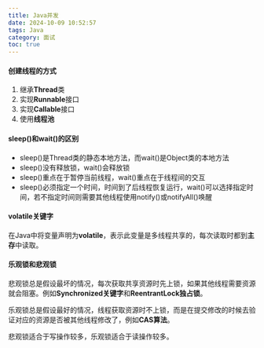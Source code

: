 ```yaml
---
title: Java并发
date: 2024-10-09 10:52:57
tags: Java
category: 面试
toc: true
---
```


#### 创建线程的方式

1. 继承**Thread**类
2. 实现**Runnable**接口
3. 实现**Callable**接口
4. 使用**线程池**

#### sleep()和wait()的区别

* sleep()是Thread类的静态本地方法，而wait()是Object类的本地方法
* sleep()没有释放锁，wait()会释放锁
* sleep()重点在于暂停当前线程，wait()重点在于线程间的交互
* sleep()必须指定一个时间，时间到了后线程恢复运行，wait()可以选择指定时间，若不指定时间则需要其他线程使用notify()或notifyAll()唤醒

#### volatile关键字

在Java中将变量声明为**volatile**，表示此变量是多线程共享的，每次读取时都到**主存**中读取。



#### 乐观锁和悲观锁

悲观锁总是假设最坏的情况，每次获取共享资源时先上锁，如果其他线程需要资源就会阻塞。例如**Synchronized关键字**和**ReentrantLock独占锁**。

乐观锁总是假设最好的情况，线程获取资源时不上锁，而是在提交修改的时候去验证对应的资源是否被其他线程修改了，例如**CAS算法**。

悲观锁适合于写操作较多，乐观锁适合于读操作较多。
